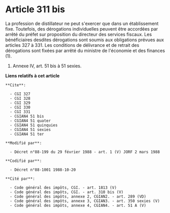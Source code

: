 # Article 311 bis

La profession de distillateur ne peut s'exercer que dans un établissement fixe. Toutefois, des dérogations individuelles
peuvent être accordées par arrêté du préfet sur proposition du directeur des services fiscaux. Les bénéficiaires desdites
dérogations sont soumis aux obligations prévues aux articles 327 à 331. Les conditions de délivrance et de retrait des
dérogations sont fixées par arrêté du ministre de l'économie et des finances (1).

1) Annexe IV, art. 51 bis à 51 sexies.

**Liens relatifs à cet article**

	**Cite**:

	  - CGI 327
	  - CGI 328
	  - CGI 329
	  - CGI 330
	  - CGI 331
	  - CGIAN4 51 bis
	  - CGIAN4 51 quater
	  - CGIAN4 51 quinquies
	  - CGIAN4 51 sexies
	  - CGIAN4 51 ter

	**Modifié par**:

	  - Décret n°88-199 du 29 février 1988 - art. 1 (V) JORF 2 mars 1988

	**Codifié par**:

	  - Décret n°88-1001 1988-10-20

	**Cité par**:

	  - Code général des impôts, CGI. - art. 1813 (V)
	  - Code général des impôts, CGI. - art. 310 bis (V)
	  - Code général des impôts, annexe 2, CGIAN2. - art. 289 (VD)
	  - Code général des impôts, annexe 3, CGIAN3. - art. 350 sexies (V)
	  - Code général des impôts, annexe 4, CGIAN4. - art. 51 A (V)
